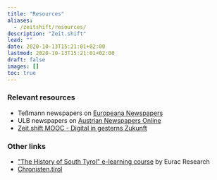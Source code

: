 ```yaml
---
title: "Resources"
aliases:
  - /zeitshift/resources/
description: "Zeit.shift"
lead: ""
date: 2020-10-13T15:21:01+02:00
lastmod: 2020-10-13T15:21:01+02:00
draft: false
images: []
toc: true
---
```


### Relevant resources

- Teßmann newspapers on [Europeana Newspapers](https://www.europeana.eu/en/collections/topic/18-newspapers)
- ULB newspapers on [Austrian Newspapers Online](https://anno.onb.ac.at/)
- [Zeit.shift MOOC - Digital in gesterns Zukunft](https://imoox.at/mooc/local/landingpage/course.php?shortname=zeitshift&lang=en)

### Other links

- ["The History of South Tyrol" e-learning course](https://e-learning.eurac.edu/en/history-of-south-tyrol/#/) by Eurac Research
- [Chronisten.tirol](https://www.chronisten.tirol/)

<!-- - Zeit.shift on [eu-citizen.science](https://eu-citizen.science/project/318)
- Zeit.shift on [Bürger schaffen Wissen](https://www.buergerschaffenwissen.de/projekt/zeitshift-digital-gesterns-zukunft)
- Zeit.shift on [Citizen science portal](https://www.citizen-science.at/en/projects/how-to-list-a-project)
- Zeit.shift on [Citizen science portal](https://www.buergerschaffenwissen.de/)-->
